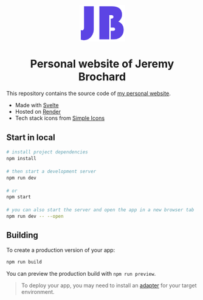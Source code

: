 <p align="center">
  <a href="https://jeremybrochard.dev">
    <img alt="JB logo" src="./static/favicon.png" width="120" />
  </a>
</p>
<h1 align="center">
  Personal website of Jeremy Brochard
</h1>

This repository contains the source code of [my personal website](https://jeremybrochard.dev).

- Made with [Svelte](https://svelte.dev/)
- Hosted on [Render](https://render.com/)
- Tech stack icons from [Simple Icons](https://simpleicons.org/)

## Start in local

```bash
# install project dependencies
npm install

# then start a development server
npm run dev 

# or 
npm start

# you can also start the server and open the app in a new browser tab
npm run dev -- --open
```

## Building

To create a production version of your app:

```bash
npm run build
```

You can preview the production build with `npm run preview`.

> To deploy your app, you may need to install an [adapter](https://kit.svelte.dev/docs/adapters) for your target environment.

